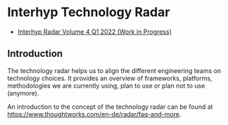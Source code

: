 # Interhyp Technology Radar

* [Interhyp Radar Volume 4 Q1 2022 (Work in Progress)](https://radar.thoughtworks.com/?sheetId=https%3A%2F%2Fraw.githubusercontent.com%2FInterhyp%2Ftech-radar%2Fmain%2FInterhyp%2520Radar%25204%2520Q1%25202022.csv)


## Introduction
The technology radar helps us to align the different engineering teams on technology choices. It provides an overview of frameworks, platforms, methodologies we are currently using, plan to use or plan not to use (anymore).

An introduction to the concept of the technology radar can be found at https://www.thoughtworks.com/en-de/radar/faq-and-more.
